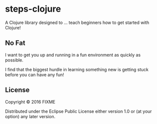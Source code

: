 # steps-clojure

A Clojure library designed to ... teach beginners how to get started with Clojure! 

## No Fat

I want to get you up and running in a fun environment as quickly as possible.

I find that the biggest hurdle in learning something new is getting stuck before you can have any fun!


## License

Copyright © 2016 FIXME

Distributed under the Eclipse Public License either version 1.0 or (at
your option) any later version.
